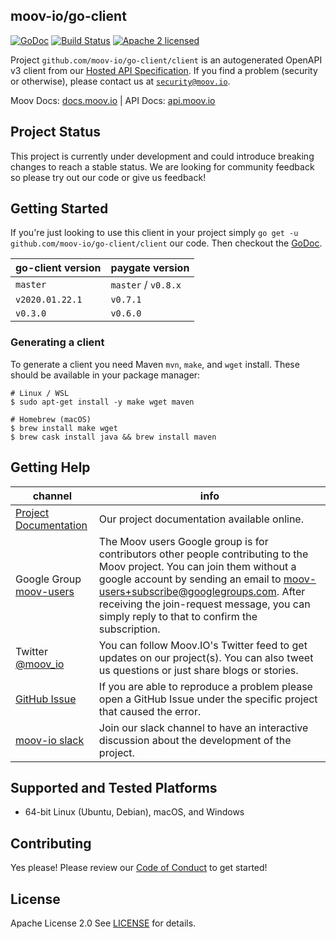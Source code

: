 ## moov-io/go-client

[![GoDoc](https://godoc.org/github.com/moov-io/go-client/client?status.svg)](https://godoc.org/github.com/moov-io/go-client/client)
[![Build Status](https://travis-ci.com/moov-io/go-client.svg?branch=master)](https://travis-ci.com/moov-io/go-client)
[![Apache 2 licensed](https://img.shields.io/badge/license-Apache2-blue.svg)](https://raw.githubusercontent.com/moov-io/go-client/master/LICENSE)

Project `github.com/moov-io/go-client/client` is an autogenerated OpenAPI v3 client from our [Hosted API Specification](https://api.moov.io). If you find a problem (security or otherwise), please contact us at [`security@moov.io`](mailto:security@moov.io).

Moov Docs: [docs.moov.io](https://docs.moov.io/) | API Docs: [api.moov.io](https://api.moov.io/)

## Project Status

This project is currently under development and could introduce breaking changes to reach a stable status. We are looking for community feedback so please try out our code or give us feedback!

## Getting Started

If you're just looking to use this client in your project simply `go get -u github.com/moov-io/go-client/client` our code. Then checkout the [GoDoc](https://godoc.org/github.com/moov-io/go-client/client).

| go-client version | paygate version |
|-----|-----|
| `master` | `master` / `v0.8.x` |
| `v2020.01.22.1` | `v0.7.1` |
| `v0.3.0` | `v0.6.0` |

### Generating a client

To generate a client you need Maven `mvn`, `make`, and `wget` install. These should be available in your package manager:

```
# Linux / WSL
$ sudo apt-get install -y make wget maven

# Homebrew (macOS)
$ brew install make wget
$ brew cask install java && brew install maven
```

## Getting Help

 channel | info
 ------- | -------
 [Project Documentation](https://docs.moov.io/) | Our project documentation available online.
 Google Group [moov-users](https://groups.google.com/forum/#!forum/moov-users)| The Moov users Google group is for contributors other people contributing to the Moov project. You can join them without a google account by sending an email to [moov-users+subscribe@googlegroups.com](mailto:moov-users+subscribe@googlegroups.com). After receiving the join-request message, you can simply reply to that to confirm the subscription.
Twitter [@moov_io](https://twitter.com/moov_io)	| You can follow Moov.IO's Twitter feed to get updates on our project(s). You can also tweet us questions or just share blogs or stories.
[GitHub Issue](https://github.com/moov-io) | If you are able to reproduce a problem please open a GitHub Issue under the specific project that caused the error.
[moov-io slack](https://slack.moov.io/) | Join our slack channel to have an interactive discussion about the development of the project.

## Supported and Tested Platforms

- 64-bit Linux (Ubuntu, Debian), macOS, and Windows

## Contributing

Yes please! Please review our [Code of Conduct](https://github.com/moov-io/ach/blob/master/CODE_OF_CONDUCT.md) to get started!

## License

Apache License 2.0 See [LICENSE](LICENSE) for details.
